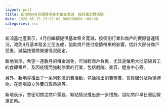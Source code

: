 ```yaml
---
layout: post
title: 新地稱4月份續提供基本租金寛減　推刺激消費活動
date: 2020-05-15 23:57:09.000000000 +08:00
categories: rss
---
```


新鴻基地產表示，4月份繼續提供基本租金寛減，按個別行業和商戶的實際營運情況，減免4月基本租金三至五成，協助商戶應付疫情帶來的影響，估計大部分商戶受惠，減幅按實際營運情況而定。

新地表示，希望一連數月的租金減免，可減輕商戶負擔，尤其是僱用大批前線員工的食肆租戶，及因疫情而強制停業的行業，包括戲院、美容、健身中心等。

另外，新地亦推出了一系列刺激消費活動，包括推出消費獎賞、會員儲分及換領禮物、在商場設立外賣自取熱線等。

新地表示，會密切關注商戶需要，緊貼情況推出進一步措施，協助商戶早日重回營運正軌。
